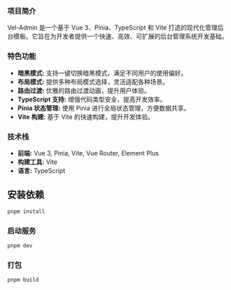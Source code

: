 ### 项目简介

Vel-Admin 是一个基于 Vue 3、Pinia、TypeScript 和 Vite 打造的现代化管理后台模板。它旨在为开发者提供一个快速、高效、可扩展的后台管理系统开发基础。

### 特色功能

* **暗黑模式:** 支持一键切换暗黑模式，满足不同用户的使用偏好。
* **布局模式:** 提供多种布局模式选择，灵活适配各种场景。
* **路由过渡:** 优雅的路由过渡动画，提升用户体验。
* **TypeScript 支持:** 增强代码类型安全，提高开发效率。
* **Pinia 状态管理:** 使用 Pinia 进行全局状态管理，方便数据共享。
* **Vite 构建:** 基于 Vite 的快速构建，提升开发体验。

### 技术栈

* **前端:** Vue 3, Pinia, Vite, Vue Router, Element Plus 
* **构建工具:** Vite
* **语言:** TypeScript

## 安装依赖

```sh
pnpm install
```

### 启动服务

```sh
pnpm dev
```

### 打包

```sh
pnpm build
```
